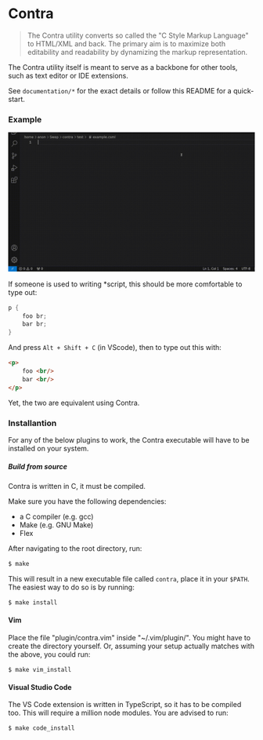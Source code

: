 # Contra
> The Contra utility converts so called the "C Style Markup Language" to HTML/XML and back.
> The primary aim is to maximize both editability and readability by dynamizing the markup representation.

The Contra utility itself is meant to serve as a backbone for other tools,
such as text editor or IDE extensions.

See `documentation/*` for the exact details or follow this README for a quick-start.

### Example

![demo](documentation/media/demo.GIF)

If someone is used to writing \*script,
this should be more comfortable to type out:

```C
p {
    foo br;
    bar br;
}
```

And press `Alt + Shift + C` (in VScode),
then to type out this with:

```HTML
<p>
    foo <br/>
    bar <br/>
</p>
```

Yet, the two are equivalent using Contra.

### Installantion
For any of the below plugins to work,
the Contra executable will have to be installed on your system.

##### Build from source
Contra is written in C,
it must be compiled.

Make sure you have the following dependencies:
 + a C compiler (e.g. gcc)
 + Make (e.g. GNU Make)
 + Flex

After navigating to the root directory, run:
```Bash
$ make
```
This will result in a new executable file called `contra`,
place it in your `$PATH`.
The easiest way to do so is by running:
```Bash
$ make install
```

#### Vim
Place the file "plugin/contra.vim" inside "~/.vim/plugin/".
You might have to create the directory yourself.
Or,
assuming your setup actually matches with the above,
you could run:
```
$ make vim_install
```

#### Visual Studio Code
The VS Code extension is written in TypeScript,
so it has to be compiled too.
This will require a million node modules.
You are advised to run:
```
$ make code_install
```
